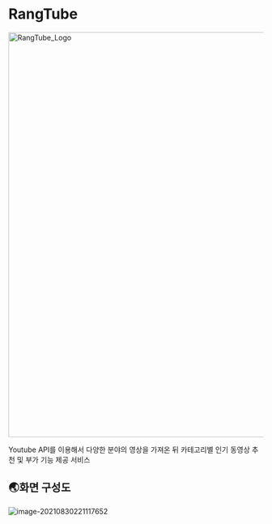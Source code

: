 # RangTube
<img width="800" alt="RangTube_Logo" src="https://user-images.githubusercontent.com/71224672/125310728-d0442780-e36d-11eb-8986-c5688bd594f4.png">

Youtube API를 이용해서 다양한 분야의 영상을 가져온 뒤 카테고리별 인기 동영상 추천 및 부가 기능 제공 서비스


## :earth_asia:화면 구성도

![image-20210830221117652](C:\Users\ejrwn\AppData\Roaming\Typora\typora-user-images\image-20210830221117652.png)

